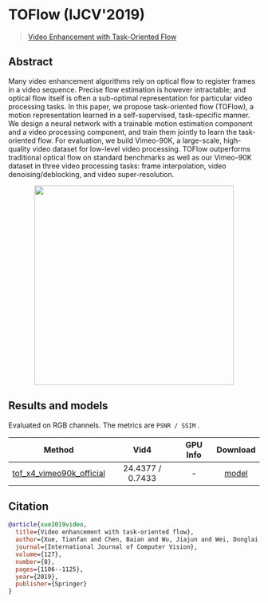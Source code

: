 # TOFlow (IJCV'2019)

> [Video Enhancement with Task-Oriented Flow](https://arxiv.org/abs/1711.09078)

<!-- [ALGORITHM] -->

## Abstract

<!-- [ABSTRACT] -->

Many video enhancement algorithms rely on optical flow to register frames in a video sequence. Precise flow estimation is however intractable; and optical flow itself is often a sub-optimal representation for particular video processing tasks. In this paper, we propose task-oriented flow (TOFlow), a motion representation learned in a self-supervised, task-specific manner. We design a neural network with a trainable motion estimation component and a video processing component, and train them jointly to learn the task-oriented flow. For evaluation, we build Vimeo-90K, a large-scale, high-quality video dataset for low-level video processing. TOFlow outperforms traditional optical flow on standard benchmarks as well as our Vimeo-90K dataset in three video processing tasks: frame interpolation, video denoising/deblocking, and video super-resolution.

<!-- [IMAGE] -->

<div align=center >
 <img src="https://user-images.githubusercontent.com/7676947/144035477-2480d580-1409-4a7c-88d5-c13a3dbd62ac.png" width="400"/>
</div >

## Results and models

Evaluated on RGB channels.
The metrics are `PSNR / SSIM` .

|                                        Method                                        |       Vid4       | GPU Info |                                               Download                                                |
| :----------------------------------------------------------------------------------: | :--------------: | :------: | :---------------------------------------------------------------------------------------------------: |
| [tof_x4_vimeo90k_official](/configs/video_restorers/tof/tof_x4_vimeo90k_official.py) | 24.4377 / 0.7433 |    -     | [model](https://download.openmmlab.com/mmediting/restorers/tof/tof_x4_vimeo90k_official-a569ff50.pth) |

## Citation

```bibtex
@article{xue2019video,
  title={Video enhancement with task-oriented flow},
  author={Xue, Tianfan and Chen, Baian and Wu, Jiajun and Wei, Donglai and Freeman, William T},
  journal={International Journal of Computer Vision},
  volume={127},
  number={8},
  pages={1106--1125},
  year={2019},
  publisher={Springer}
}
```
